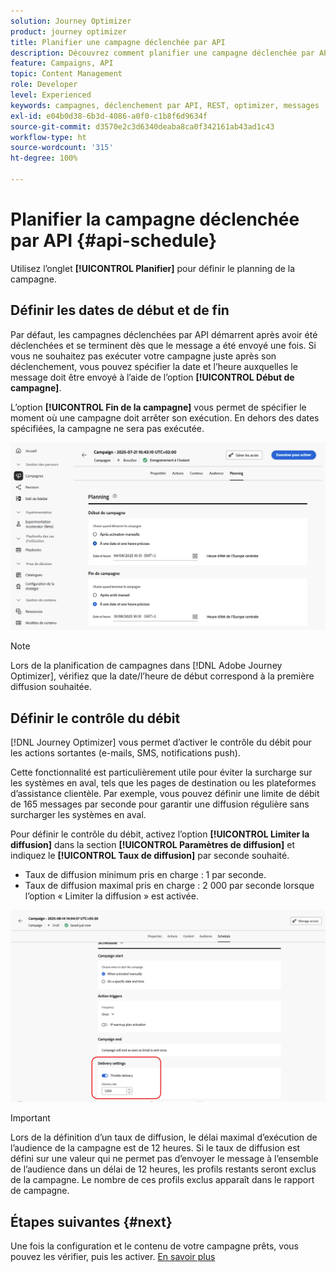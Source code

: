 ```yaml
---
solution: Journey Optimizer
product: journey optimizer
title: Planifier une campagne déclenchée par API
description: Découvrez comment planifier une campagne déclenchée par API.
feature: Campaigns, API
topic: Content Management
role: Developer
level: Experienced
keywords: campagnes, déclenchement par API, REST, optimizer, messages
exl-id: e04b0d38-6b3d-4086-a0f0-c1b8f6d9634f
source-git-commit: d3570e2c3d6340deaba8ca0f342161ab43ad1c43
workflow-type: ht
source-wordcount: '315'
ht-degree: 100%

---
```


# Planifier la campagne déclenchée par API {#api-schedule}

Utilisez l’onglet **[!UICONTROL Planifier]** pour définir le planning de la campagne.

## Définir les dates de début et de fin

Par défaut, les campagnes déclenchées par API démarrent après avoir été déclenchées et se terminent dès que le message a été envoyé une fois. Si vous ne souhaitez pas exécuter votre campagne juste après son déclenchement, vous pouvez spécifier la date et l’heure auxquelles le message doit être envoyé à l’aide de l’option **[!UICONTROL Début de campagne]**.

L’option **[!UICONTROL Fin de la campagne]** vous permet de spécifier le moment où une campagne doit arrêter son exécution. En dehors des dates spécifiées, la campagne ne sera pas exécutée.

![](assets/api-triggered-schedule.png)

>[!NOTE]
>
>Lors de la planification de campagnes dans [!DNL Adobe Journey Optimizer], vérifiez que la date/l’heure de début correspond à la première diffusion souhaitée.

## Définir le contrôle du débit

[!DNL Journey Optimizer] vous permet d’activer le contrôle du débit pour les actions sortantes (e-mails, SMS, notifications push).

Cette fonctionnalité est particulièrement utile pour éviter la surcharge sur les systèmes en aval, tels que les pages de destination ou les plateformes d’assistance clientèle. Par exemple, vous pouvez définir une limite de débit de 165 messages par seconde pour garantir une diffusion régulière sans surcharger les systèmes en aval.

Pour définir le contrôle du débit, activez l’option **[!UICONTROL Limiter la diffusion]** dans la section **[!UICONTROL Paramètres de diffusion]** et indiquez le **[!UICONTROL Taux de diffusion]** par seconde souhaité.

* Taux de diffusion minimum pris en charge : 1 par seconde.
* Taux de diffusion maximal pris en charge : 2 000 par seconde lorsque l’option « Limiter la diffusion » est activée.

![](assets/throttling-rate-control.png)

>[!IMPORTANT]
>
>Lors de la définition d’un taux de diffusion, le délai maximal d’exécution de l’audience de la campagne est de 12 heures. Si le taux de diffusion est défini sur une valeur qui ne permet pas d’envoyer le message à l’ensemble de l’audience dans un délai de 12 heures, les profils restants seront exclus de la campagne. Le nombre de ces profils exclus apparaît dans le rapport de campagne.

## Étapes suivantes {#next}

Une fois la configuration et le contenu de votre campagne prêts, vous pouvez les vérifier, puis les activer. [En savoir plus](../campaigns/review-activate-api-triggered-campaign.md)
